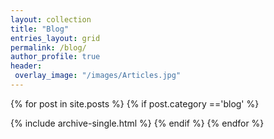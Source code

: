 ```yaml
---
layout: collection
title: "Blog"
entries_layout: grid
permalink: /blog/
author_profile: true
header:
 overlay_image: "/images/Articles.jpg"
---
```


{% for post in site.posts %}
{% if post.category =='blog' %}

  {% include archive-single.html %}
{% endif %}
{% endfor %}
